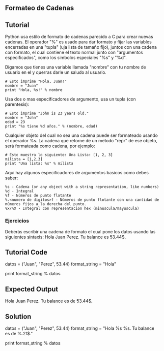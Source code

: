 Formateo de Cadenas
-----------------

Tutorial
--------

Python usa estilo de formato de cadenas parecido a C para crear nuevas cadenas. El operador "%" es usado para dar formato y fijar las variables encerradas en una "tupla" (uja lista de tamaño fijo), juntos con una cadena con formato, el cual contiene el texto normal junto con "argumentos especificados", como los simbolos especiales "%s" y "%d". 

Digamos que tienes una variable llamada "nombre" con tu nombre de usuario en el y querras darle un saludo al usuario.

    # Esto imprime "Hola, Juan!"
    nombre = "Juan"
    print "Hola, %s!" % nombre

Usa dos o mas especificadores de argumento, usa un tupla (con parentesis):

    # Esto imprime "John is 23 years old."
    nombre = "John"
    edad = 23
    print "%s tiene %d años." % (nombre, edad)

Cualquier objeto del cual no sea una cadena puede ser formateado usando el operador %s. La cadena que retorne de un metodo "repr" de ese objeto, será formateada como cadena, por ejemplo:

    # Esto muestra lo siguiente: Una Lista: [1, 2, 3]
    milista = [1,2,3]
    print "Una lista: %s" % milista

Aquí hay algunos especificadores de argumentos basicos como debes saber:

    %s - Cadena (or any object with a string representation, like numbers)
    %d - Integral
    %f - Números de punto flotante
    %.<numero de digitos>f - Números de punto flotante con una cantidad de números fijos a la derecha del punto.
    %x/%X - Integral con representacion hex (minuscula/mayuscula)

### Ejercicios

Deberás escribir una cadena de formato el cual pone los datos usando las siguientes sintaxis:
    Hola Juan Perez. Tu balance es 53.44$.

Tutorial Code
-------------

datos = ("Juan", "Perez", 53.44)
format_string = "Hola"

print format_string % datos

Expected Output
---------------

Hola Juan Perez. Tu balance es de 53.44$.

Solution
--------

datos = ("Juan", "Perez", 53.44)
format_string = "Hola %s %s. Tu balance es de %.2f$."

print format_string % datos

